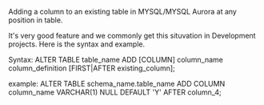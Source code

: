 
Adding a column to an existing table in MYSQL/MYSQL Aurora at any position in table.

It's very good feature and we commonly get this situvation in Development projects. Here is the syntax and example.

Syntax: ALTER TABLE table_name ADD [COLUMN] column_name column_definition [FIRST|AFTER existing_column];

example:   ALTER TABLE schema_name.table_name ADD COLUMN column_name VARCHAR(1) NULL DEFAULT 'Y' AFTER column_4;

<!--
**kantamanidba/kantamanidba** is a ✨ _special_ ✨ repository because its `README.md` (this file) appears on your GitHub profile.

Here are some ideas to get you started:

- 🔭 I’m currently working on ...
- 🌱 I’m currently learning ...
- 👯 I’m looking to collaborate on ...
- 🤔 I’m looking for help with ...
- 💬 Ask me about ...
- 📫 How to reach me: ...
- 😄 Pronouns: ...
- ⚡ Fun fact: ...
-->
